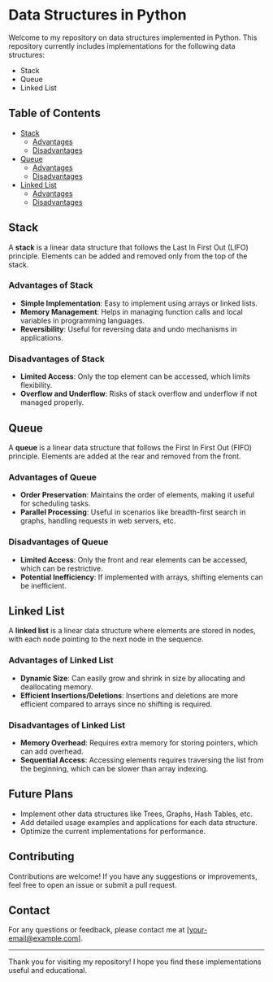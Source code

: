 # Data Structures in Python

Welcome to my repository on data structures implemented in Python. This repository currently includes implementations for the following data structures:

- Stack
- Queue
- Linked List

## Table of Contents

- [Stack](#stack)
  - [Advantages](#advantages-of-stack)
  - [Disadvantages](#disadvantages-of-stack)
- [Queue](#queue)
  - [Advantages](#advantages-of-queue)
  - [Disadvantages](#disadvantages-of-queue)
- [Linked List](#linked-list)
  - [Advantages](#advantages-of-linked-list)
  - [Disadvantages](#disadvantages-of-linked-list)

## Stack

A **stack** is a linear data structure that follows the Last In First Out (LIFO) principle. Elements can be added and removed only from the top of the stack.

### Advantages of Stack

- **Simple Implementation**: Easy to implement using arrays or linked lists.
- **Memory Management**: Helps in managing function calls and local variables in programming languages.
- **Reversibility**: Useful for reversing data and undo mechanisms in applications.

### Disadvantages of Stack

- **Limited Access**: Only the top element can be accessed, which limits flexibility.
- **Overflow and Underflow**: Risks of stack overflow and underflow if not managed properly.

## Queue

A **queue** is a linear data structure that follows the First In First Out (FIFO) principle. Elements are added at the rear and removed from the front.

### Advantages of Queue

- **Order Preservation**: Maintains the order of elements, making it useful for scheduling tasks.
- **Parallel Processing**: Useful in scenarios like breadth-first search in graphs, handling requests in web servers, etc.

### Disadvantages of Queue

- **Limited Access**: Only the front and rear elements can be accessed, which can be restrictive.
- **Potential Inefficiency**: If implemented with arrays, shifting elements can be inefficient.

## Linked List

A **linked list** is a linear data structure where elements are stored in nodes, with each node pointing to the next node in the sequence.

### Advantages of Linked List

- **Dynamic Size**: Can easily grow and shrink in size by allocating and deallocating memory.
- **Efficient Insertions/Deletions**: Insertions and deletions are more efficient compared to arrays since no shifting is required.

### Disadvantages of Linked List

- **Memory Overhead**: Requires extra memory for storing pointers, which can add overhead.
- **Sequential Access**: Accessing elements requires traversing the list from the beginning, which can be slower than array indexing.

## Future Plans

- Implement other data structures like Trees, Graphs, Hash Tables, etc.
- Add detailed usage examples and applications for each data structure.
- Optimize the current implementations for performance.

## Contributing

Contributions are welcome! If you have any suggestions or improvements, feel free to open an issue or submit a pull request.

## Contact

For any questions or feedback, please contact me at [your-email@example.com].

---

Thank you for visiting my repository! I hope you find these implementations useful and educational.


